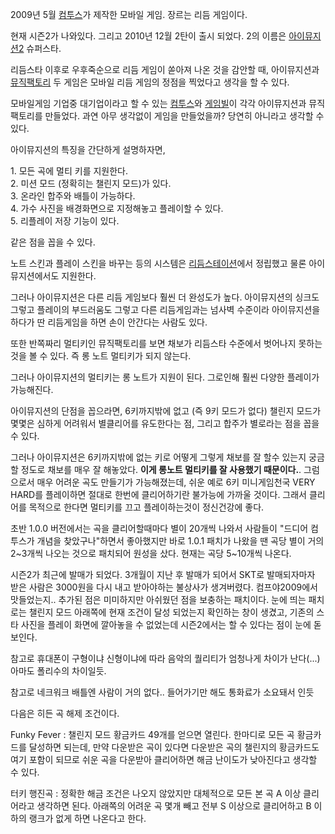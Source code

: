 2009년 5월 [컴투스](%EC%BB%B4%ED%88%AC%EC%8A%A4.md)가 제작한 모바일 게임. 장르는 리듬 게임이다.

현재 시즌2가 나와있다. 그리고 2010년 12월 2탄이 출시 되었다. 2의 이름은
[아이뮤지션2](%EC%95%84%EC%9D%B4%EB%AE%A4%EC%A7%80%EC%85%982.md) 슈퍼스타.

리듬스타 이후로 우후죽순으로 리듬 게임이 쏟아져 나온 것을 감안할 때, 아이뮤지션과
[뮤직팩토리](%EB%AE%A4%EC%A7%81%ED%8C%A9%ED%86%A0%EB%A6%AC.md) 두 게임은 모바일 리듬 게임의
정점을 찍었다고 생각을 할 수 있다.

모바일게임 기업중 대기업이라고 할 수 있는 [컴투스](%EC%BB%B4%ED%88%AC%EC%8A%A4.md)와
[게임빌](%EA%B2%8C%EC%9E%84%EB%B9%8C.md)이 각각 아이뮤지션과 뮤직팩토리를 만들었다. 과연 아무 생각없이
게임을 만들었을까? 당연히 아니라고 생각할 수 있다.

아이뮤지션의 특징을 간단하게 설명하자면,

1\. 모든 곡에 멀티 키를 지원한다.  
2\. 미션 모드 (정확히는 챌린지 모드)가 있다.  
3\. 온라인 합주와 배틀이 가능하다.  
4\. 가수 사진을 배경화면으로 지정해놓고 플레이할 수 있다.  
5\. 리플레이 저장 기능이 있다.

같은 점을 꼽을 수 있다.

노트 스킨과 플레이 스킨을 바꾸는 등의 시스템은 [리듬스테이션](%EB%A6%AC%EB%93%AC%20%EC%8A%A4%ED%85%8C%EC%9D%B4%EC%85%98.md)에서 정립했고
물론 아이뮤지션에서도 지원한다.

그러나 아이뮤지션은 다른 리듬 게임보다 훨씬 더 완성도가 높다. 아이뮤지션의 싱크도 그렇고 플레이의 부드러움도 그렇고 다른 리듬게임과는
넘사벽 수준이라 아이뮤지션을 하다가 딴 리듬게임을 하면 손이 안간다는 사람도 있다.

또한 반쪽짜리 멀티키인 뮤직팩토리를 보면 채보가 리듬스타 수준에서 벗어나지 못하는 것을 볼 수 있다. 즉 롱 노트 멀티키가 되지 않는다.

그러나 아이뮤지션의 멀티키는 롱 노트가 지원이 된다. 그로인해 훨씬 다양한 플레이가 가능해진다.

아이뮤지션의 단점을 꼽으라면, 6키까지밖에 없고 (즉 9키 모드가 없다) 챌린지 모드가 몇몇은 심하게 어려워서 별클리어를 유도한다는 점,
그리고 합주가 별로라는 점을 꼽을 수 있다.

그러나 아이뮤지션은 6키까지밖에 없는 키로 어떻게 그렇게 채보를 잘 할수 있는지 궁금할 정도로 채보를 매우 잘 해놓았다. **이게 롱노트
멀티키를 잘 사용했기 때문이다.**. 그럼으로서 매우 어려운 곡도 만들기가 가능해졌는데, 쉬운 예로 6키 미니게임천국 VERY HARD를
플레이하면 절대로 한번에 클리어하기란 불가능에 가까울 것이다. 그래서 클리어를 목적으로 한다면 멀티키를 끄고 플레이하는것이 정신건강에 좋다.

초반 1.0.0 버전에서는 곡을 클리어할때마다 별이 20개씩 나와서 사람들이 "드디어 컴투스가 개념을 찾았구나"하면서 좋아했지만 바로
1.0.1 패치가 나왔을 땐 곡당 별이 거의 2~3개씩 나오는 것으로 패치되어 원성을 샀다. 현재는 곡당 5~10개씩 나온다.

시즌2가 최근에 발매가 되었다. 3개월이 지난 후 발매가 되어서 SKT로 발매되자마자 받은 사람은 3000원을 다시 내고 받아야하는 불상사가
생겨버렸다. 컴프야2009에서 맛들었는지.. 추가된 점은 미미하지만 아쉬웠던 점을 보충하는 패치이다. 눈에 띄는 패치로는 챌린지 모드
아래쪽에 현재 조건이 달성 되었는지 확인하는 창이 생겼고, 기존의 스타 사진을 플레이 화면에 깔아놓을 수 없었는데 시즌2에서는 할 수 있다는
점이 눈에 돋보인다.

참고로 휴대폰이 구형이냐 신형이냐에 따라 음악의 퀄리티가 엄청나게 차이가 난다(...) 아마도 폴리수의 차이일듯.

참고로 네크워크 배틀엔 사람이 거의 없다.. 들어가기만 해도 통화료가 소요돼서 인듯

다음은 히든 곡 해제 조건이다.

Funky Fever : 챌린지 모드 황금카드 49개를 얻으면 열린다. 한마디로 모든 곡 황금카드를 달성하면 되는데, 만약 다운받은 곡이
있다면 다운받은 곡의 챌린지의 황금카드도 여기 포함이 되므로 쉬운 곡을 다운받아 클리어하면 해금 난이도가 낮아진다고 생각할 수 있다.

터키 행진곡 : 정확한 해금 조건은 나오지 않았지만 대체적으로 모든 본 곡 A 이상 클리어라고 생각하면 된다. 아래쪽의 어려운 곡 몇개 빼고
전부 S 이상으로 클리어하고 B 이하의 랭크가 없게 하면 나온다고 한다.

